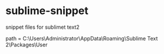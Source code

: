 sublime-snippet
===============

snippet files for sublimet text2 

path = C:\Users\Administrator\AppData\Roaming\Sublime Text 2\Packages\User
